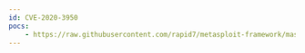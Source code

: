 ```yaml
---
id: CVE-2020-3950
pocs:
    - https://raw.githubusercontent.com/rapid7/metasploit-framework/master/modules/exploits/osx/local/vmware_fusion_lpe.rb
---
```

